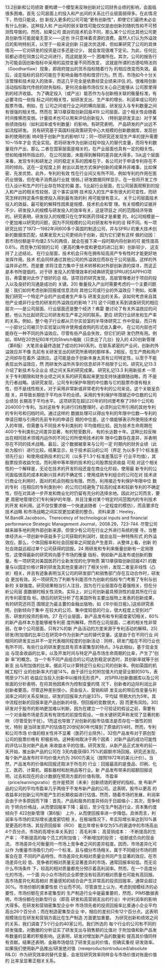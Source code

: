 13.2创新和公司绩效
要构建一个模型来反映创新对公司财务业绩的影响，会面临很多困难。首先
公司层面上的投入和产出间的关系比行业层面弱得多。在此情况下，热怕只能说，创
新投入更多的公司可能“更有创新性”，即使它们最终未必会有什么创新。这种投入和
产出间的弱关联性可能仅仅是由创新的随机性和不可预测性导致的。然而，如果公司
面对的技术机会不同，那么某个公司比其他公司更具创新性可能就毫无意义——这也
许只意味着资源的浪费。虽然人们认为外溢效应的影响特别天，以至于一般来说创新
只是次优选择，但如果研究了公司的具体情况——它对研发的投资是过多还是过少，
就会发现很难下定论。为此，任何比较都必须在同类公司之间进行，而这就是另一个
困难所在。其次，公司的报告行为可能会因创新指标中采用的监控变量不同而改变，
这就是所谓的古德哈特法则（Goodhartlaw）现象，即政府提出的货币指标随着行为
的相应改变而失效。最后，设定指标的目的可能在于影响金融市场和借贷行为。然
而，市场如今十分关注管理和技术投入的效率，而这几乎完全是依靠经营业绩来评估
的。很难用创新活动指标取代传统的财务指标，更何况金融市场仅仅关心自己能够从
公司那里得到的经济收益。
为了确定投入（或产出）能否作为与创新相关联的衡量标准，有必要寻找一些指
标之间的相关性，如研发支出、生产率的增长、利润率或公司的股票市值。例如，在
公司之间或行业之间的横向层面，研发投入与专利数量之间有很强的相关性。然而在
第13章获取创新回报419
公司层面，这个相关性会随着时间推移而变弱。计量技术也可以用来评估创新投入
（特别是研发支出）对于某些绩效指标（如利润率或专利数量）的影响。有研究表明，
产品研发的产出远不如流程研发。
另有研究基于英国科技政策研究中心大规模的创新数据库，发现创新的使用的影
响4倍于创新产生的影响1.12；同一项研究还发现生产率的提升需要10～15年才会
完全实现。若将研发作为创新过程中投入的替代变量，而将专利数量视作产出，那么
二者在国家层面是相关的，在产业层面也具有一定的相关性。但如帕维特所指出的，
在公司层面，未能得到解释的差异就大得多。3从这个层面来看，发现专利和研发之
间的稳定关系的困难在于，各公司对于申请专利存在不同的倾向。这在一定程度上折
射出以其他方式保护创新的成果并非难事，比如保密、先发优势。此外，专利的有效
性在行业间又有所不同，例如专利的作用在医药业很强，但在电子消费品行业就
很弱。]
研发数据同样显示，在一些将开发工作归入设计和生产的行业存在特定的偏
差。5比起行业层面，在公司层面观察到的投入和产出的相关性较弱，这个事实说明
技术投入的生产率有很大的可变性，而研究怎样的特定条件能使投入得到最有效的利
用可能很有意义。
关于公司层面技术投入的效益，最可能的解释性因素是规模、技术机会和管
理。有关规模的证据并不少。研发投入的规模与研发投入的效率有关，这是项目之
间的范围经济导致的。研究表明，研发投入的规模只在化学和医药领域才是重要
的。8公司规模是一个更加难以研究的问题，因为不同规模的公司对研发和专利的诠
释不同。有一项研究比较了1972—1982年间600多个英国的制造公司，并与SPRU
的重大技术创新的数据库匹配，结果发现大公司更倾向于创新，因为它们更有这样
做的动因：若市场份额是平均值2.5%的两倍，就会在接下来一段时期内将创新的可
能性提高0.6%。而竞争力较弱的公司（更高的集中度和更低的进口比率）创新较少，
这支持了上述结论。
在行业层面，技术机会只有在拥有较高资产专有性时才能更好地发挥作用。技术
机会同样通过其他公司的外溢效应而存在于公司层面。这样的外溢并非必然，而是要
求将注意力集中于技术转移和对外部创新源的探寻，而这正是本书所提倡的。对于研
发投入的管理效率的经典研究是SPRU的SAPPHO项目，弗雷曼对此作了很好的总
结。该项目的研究发现，高层管理者对于项目的投入以及良好的沟通是成功的
关键。20]
衡量投入产出时需要考虑的一个主要问题是：我们如何考虑创新回报或信息流向
其他公司或行业的外溢效应？例如，如果我们研究一个特定产业的产出或者生产率与
研发支出的关系，该如何考虑来自其他产业或非行业性的研发的外溢效应的影响？21]
这个问题关系到调查研究的相应层次——是公司层面、行业层面还是整个经济？弗雷
曼讨论了有关外溢效应的问题，他认为比起研究公司研发和生产率之间的联系，更应
研究行业研发和生产率的关系。例如，整个电子行业都从贝尔实验室的半导体研究工
作中受益，而只有一小部分公司被贝尔实验室以特许使用或收购的形式收入囊中。
在公司内部也可能存在一种不同的外溢效应。尽管有些产品会失败，但它们的研
发仍然有用。例如，IBM在20世纪60年代向Stretch电脑（只卖出了几台）投入的
420创新管理（第6版）
大笔资金最终造就了成功的360系列。在联系紧密的产业间，创新的外溢效应并不像
先前有关研发支出的研究所表明的那样多。2相反，在生产商和用户之间却存在着外
溢效应。这可能是由于创新本身太具有公司特定性，以至于不能表现出外溢效应，然
而研发外溢所共享的信息却并不局限于公司。研究礼记13.3介绍了新技术与企业业
绩之间关系的研究成果。
研究礼记13.3
利用新技术
一项关于专利期限和财务业绩之间关系的研究看起来更加支持快速跟随战略，而
不是先行者战略。该研究发现，公司专利保护年限的中位数与它的股票市值有相关
性，但不是线性相关。对于采用非常新或非常老的专利的公司来说，这个关联呈负相
关，并导致长期低于平均水平的业绩。采用的专利保护年限接近中位数的公司业绩则
长期高于平均水平。
这项研究在超过20年的时间里考察了288个公司和204000个专利。当对这些专
利进行归档整理时，必须列出它所引用的其他专利的专利号和归档时间。通过这样的
数据处理可以得出专利的年限中位数—专利的申请日期与引用的先前专利的申请日
期的中位差。这个值能够表示所使用技术投入的年限，但需要与不同技术专利类别的
平均值相比较。因为技术生命周期在400个专利类别之间差异显著，有的短至数月，
有的长达数十年。这种比较反映出在相同技术领城内运作的不同公司所使用技术的年
限中位数存在差异，并表明存在不同的技术战略。最后，这个数据被拿来与公司一定
时期内的财务业绩（此处为股价）进行比较。结果显示，处于技术前沿的公司（界定
为以多于1个标准差领先行业）和使用成熟技术的公司（以多于1.3个标准差落后于
行业平均值），其股票投资收益欠佳。而利用中等年限的技术的公司股票投资收益
可观
对这个相关性的一个解释是，无论在技术的开发阶段还是在商业化阶段，使用最
新专利的公司面临很高的成本和新兴技术的不确定性；使用成熟专利组合的公司在对
技术进行商业化利用时，面对的机会则相当有限。然而，利用接近专利保护年限中位
数的专利（在相应的专利类别中）的公司已经避免了较高的成本和较新专利的不确定
性，但在对其进一步开发和商业化时仍留有充分的选择余地。因此对公司而言，要更
周密地管理它们专利保护的年限，并且注重对某个特定时间范围内的专利技术的开发
和利用。这不仅仅要求做一个快速追随者（一定程度的模仿），而且要求在技术战略
和市场战略之间实现更加紧密的整合。
资料来源：Heeley，M.BandR.Jacobson，Therecency of technological inputs and financial performance
Strategic Management Journal，2008.29，723-744.
尽管公司越来越多地利用外部创新来源，但很少有公司在行业之外进行系统的搜
寻。当整体经济从一项创新中获益多于公司获取的利润时，就会出现一种特殊形式
的外溢效应。那么，个体回报率和社会回报率之间就会产生差异，从整体上看，创新
的社会效益远超过单个公司获得的回报。24
用研发和专利来衡量创新有一定局限性，这使得最新的研究转向基于市场的衡量
指标，例如新产品发布或创新的数量。有一项研究对美国医药行业新发现的化学物质
第13章获取创新回报421
的数量与以固定价格计算的研发及其他变量进行了相关分析，发现二者皇非线性（凸
状）相关，并且有迹象表明当天公司的研发部门和销售部门存在互动合作时，研发会
更加有效。另一项研究为了判断专利能否作为创新的指标专门考察了专利与创新的
关联强度。研究结果相当引人注目，因为在行业层面存在着强相关，但在分析公司层
面数据时相关性消失。实际上，对公司创新最具预测性的是其所在行业的专利密度指
标。随后的研究分析了在美国所有主要出版物上发表的创新成果，有的研究还将范
围限定为最主要的金融出版物，如《华尔街日报》。]这些研究表明，创新倾向于集中
在较大的公司、集中度较低的行业，很大程度上受到对广告、研发的投资的影响。27
在行业层面，新产品发布和专利密度密切相关，60%的新产品样本方差能够被专利密
度所解释。然而在公司层面，二者的相关性非常弱，在单个公司层面，只有2%的新
产品活动的方差来源于专利活动的解释。25]
研发/附加值的比率已在研究中作为创新产出的替代变量。这是由于在不同行业
间相同的研发支出并不一定代表相同程度的创新活动：同样，研发门槛在不同行业也
有所不同，有些行业的研发更加具有资本密集型的特点。3与此相似，基于现金支出
与现金收益的比率，以及开发时间与特定产品市场生命周期的比率，产生了“创新
率”的概念。当一个有不同产品组合的公司达到稳定状态时，其创新率就等于创新支
出与附加值的比率。据此可以计算特定行业和公司的创新率。例如英国的机械工程行
业的创新率大约是14%。由于该行业的附加值大约是营业额的50%，表明至少7%的
收益应当投入创新中以维持无形资产。
对SPRU创新数据库以及公司账面的分析表明，在将其他因素作为控制变量的情
况下，创新者的边际利润比非创新者要高，尽管这种差别很小。资金投入、营销和研
发支出的带后性变量与利润率之间的关系反映出，研发的回报率大约是33%，平均延
带期大约为5年。其中流程创新的回报率是产品创新的4倍，但回报的变数很大，因
而更有风险。30]
研发对于股市的影响更加难以判断，因为在建立一个可验证的假设之前，需要有
一个对金融市场是否具有有效性的前提性假设。一些关键研究声称发现了显著的影响
（尽管受到干扰）。1而这也导致了对创新的股市估值法是否存在一致性的担忧，特别
是当研发资产的估值在20世纪80年代降到了原值的1/4时。然而，专利和公司市场
价值的相关性并不显著（医药行业除外）。32但产品发布对于原创型公司的股票价格有
积极影响。这种影响取决于两个因素：对新产品的成功可能性的评估以及对新产品未
来收益水平的估值。研究发现，从新产品正式发布的前一天开始，推出新产品的公司在
3天内能获得0.75%的超额市场回报。研究还发现，每个新产品发布时平均价值大约为
2600万美元（按照1972年的美元计价）。当然，产品发布的价值和回报还取决于所在的
行业：回报最高的是食品、印刷、化工、医药、计算机、摄影器材和耐用品等行业。新
产品发布带来的超额回报说明，过去和现在的会计数据在预测方面的价值有限。
市盈率（price/earningsratio）也许是预测（未来）创新绩效的更好的指标。发
布新产品的公司的平均市盈率几乎两倍于不发布新产品的公司。这表明，股市以更高
的收益率对创新公司所能产生的长期收益进行估值。然而，随着市场的发展，利润率
会由于许多原因而下降：首先，产品和服务的差异倾向于日超缩小；其次，竞争倾向
于转向价格战，从而使回报率下降；最后，至少在生产制造行业，资本集约度倾向于
422创新管理（第6版）
上升，从而使回报率进一步降低。具体而言，利润率与市场的实际增长速度密切相
关。在极端情况下，年实际增长率达到10%甚至更高的市场，其投资回报率（ROI）
能比年增长率仅为5%的衰退中的市场高出4个百分点。市场的高增长率关系到]：
高毛利率；
高营销成本：
·不断提高的生产率；
·不断提高的每个员工的附加值；
·不断增加的投资；
·低额或负向的现金流。
市场差异化可衡量同一市场上竞争者之间的差异程度。因而，市场差异化可以作
为衡量市场吸引力的一个标准，且与细分市场相关。属于不同细分市场的顾客会在意
不同的产品特性。市场差异化和相对质量会共同产生显著的效应。在市场差异化较
低、竞争者的相对质量无显著差异的市场，通常回报率较低。而无论什么市场条件
下，较高的相对质量都充分预示着高利润率。然而，在一个高度分化的市场，一个面
向小众市场的企业即使没有较高的相对质量也可能有高回报。高市场差异化和高相对
质量感知的结合会产生非常高的投资回报率，通常会超过30%。市场份额的重要性依
行业而不同。尽管直觉上认为，考虑到规模经济的必要性，市场份额在资本密集型的
生产制造行业中是最重要的，然而，PIMS数据表明，市场份额在创新型行业（即高
研发和高营销支出的行业）中对利润率的影响大得多。在研发和营销密集型企业中
市场领先者的投资回报率比普通小企业平均高出26个百分点；而在制造密集型企业
中，相应的差别只有12个百分点。这表明规模效应在研发和营销方面比在生产制造
方面更加重要。
为研究创新和绩效之间的关系，我们调查了5个行业的40家公司。我们所选的
每个行业的公司有不同的研发强度。对数据的分析证实了研发支出与销售额的比值对
于附加值和新产品发布数量的显著的积极影响。这表明，研发对增加新产品的数量和
提高其价值同样有贡献。结果还表明，金融市场低估了研发支出的价值，但确实重视
研发效率。如果我们使用新产品推出/研发绝对值（newproductsintroduced/absolute
R&.D）作为研究效率的替代变量，会发现研究效率同样会与市场价值对账面价值的
比率呈显著正相关关系。
